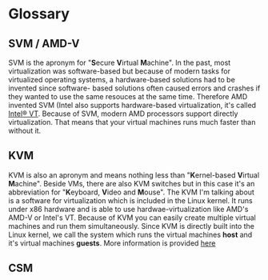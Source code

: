 # Glossary

## SVM / AMD-V
SVM is the apronym for "**S**ecure **V**irtual **M**achine". In the past, most virtualization was software-based but
because of modern tasks for virtualized operating systems, a hardware-based solutions had to be invented since software-
based solutions often caused errors and crashes if they wanted to use the same resouces at the same time. Therefore AMD invented SVM (Intel also supports hardware-based virtualization, it's called [Intel® VT](https://www.intel.com/content/www/us/en/virtualization/virtualization-technology/intel-virtualization-technology.html).
Because of SVM, modern AMD processors support directly virtualization. That means that your virtual machines runs much
faster than without it.

## KVM

KVM is also an apronym and means nothing less than "**K**ernel-based **V**irtual **M**achine". Beside VMs, there are also KVM switches but in this
case it's an abbreviation for "**K**eyboard, **V**ideo and **M**ouse". The KVM I'm talking about is a software for virtualization which is included 
in the Linux kernel. It runs under x86 hardware and is able to use hardwae-virtualization like AMD's AMD-V or Intel's VT. Because of KVM you can
easily create multiple virtual machines and run them simultaneously. Since KVM is directly built into the Linux kernel, we call the system which runs
the virtual machines **host** and it's virtual machines **guests**. More information is provided [here](https://www.redhat.com/en/topics/virtualization/what-is-KVM.)

## CSM